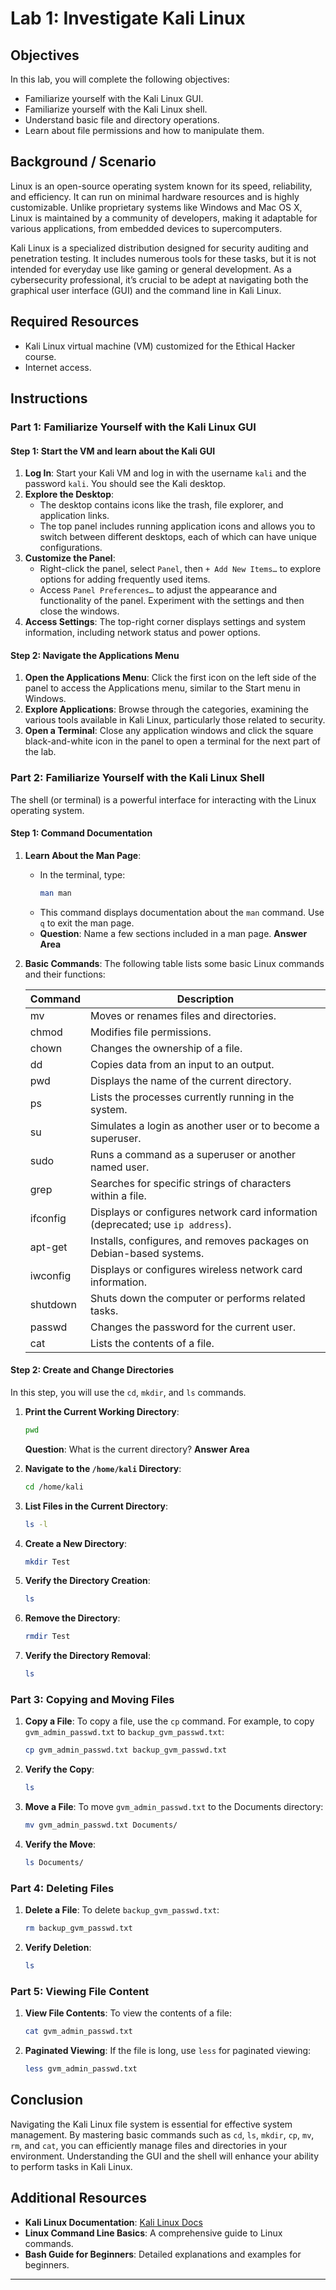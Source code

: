 

# Lab 1: Investigate Kali Linux

## Objectives
In this lab, you will complete the following objectives:
- Familiarize yourself with the Kali Linux GUI.
- Familiarize yourself with the Kali Linux shell.
- Understand basic file and directory operations.
- Learn about file permissions and how to manipulate them.

## Background / Scenario
Linux is an open-source operating system known for its speed, reliability, and efficiency. It can run on minimal hardware resources and is highly customizable. Unlike proprietary systems like Windows and Mac OS X, Linux is maintained by a community of developers, making it adaptable for various applications, from embedded devices to supercomputers.

Kali Linux is a specialized distribution designed for security auditing and penetration testing. It includes numerous tools for these tasks, but it is not intended for everyday use like gaming or general development. As a cybersecurity professional, it’s crucial to be adept at navigating both the graphical user interface (GUI) and the command line in Kali Linux.

## Required Resources
- Kali Linux virtual machine (VM) customized for the Ethical Hacker course.
- Internet access.

## Instructions

### Part 1: Familiarize Yourself with the Kali Linux GUI

#### Step 1: Start the VM and learn about the Kali GUI
1. **Log In**: Start your Kali VM and log in with the username `kali` and the password `kali`. You should see the Kali desktop.
2. **Explore the Desktop**:
   - The desktop contains icons like the trash, file explorer, and application links.
   - The top panel includes running application icons and allows you to switch between different desktops, each of which can have unique configurations.
3. **Customize the Panel**:
   - Right-click the panel, select `Panel`, then `+ Add New Items…` to explore options for adding frequently used items.
   - Access `Panel Preferences…` to adjust the appearance and functionality of the panel. Experiment with the settings and then close the windows.
4. **Access Settings**: The top-right corner displays settings and system information, including network status and power options.

#### Step 2: Navigate the Applications Menu
1. **Open the Applications Menu**: Click the first icon on the left side of the panel to access the Applications menu, similar to the Start menu in Windows.
2. **Explore Applications**: Browse through the categories, examining the various tools available in Kali Linux, particularly those related to security.
3. **Open a Terminal**: Close any application windows and click the square black-and-white icon in the panel to open a terminal for the next part of the lab.

### Part 2: Familiarize Yourself with the Kali Linux Shell
The shell (or terminal) is a powerful interface for interacting with the Linux operating system.

#### Step 1: Command Documentation
1. **Learn About the Man Page**:
   - In the terminal, type:
     ```bash
     man man
     ```
   - This command displays documentation about the `man` command. Use `q` to exit the man page.
   - **Question**: Name a few sections included in a man page.
   **Answer Area**
   <!----><!---->

2. **Basic Commands**:
   The following table lists some basic Linux commands and their functions:

   | Command   | Description                                                           |
   |-----------|-----------------------------------------------------------------------|
   | mv        | Moves or renames files and directories.                               |
   | chmod     | Modifies file permissions.                                            |
   | chown     | Changes the ownership of a file.                                      |
   | dd        | Copies data from an input to an output.                              |
   | pwd       | Displays the name of the current directory.                          |
   | ps        | Lists the processes currently running in the system.                |
   | su        | Simulates a login as another user or to become a superuser.         |
   | sudo      | Runs a command as a superuser or another named user.                |
   | grep      | Searches for specific strings of characters within a file.           |
   | ifconfig  | Displays or configures network card information (deprecated; use `ip address`). |
   | apt-get   | Installs, configures, and removes packages on Debian-based systems.  |
   | iwconfig  | Displays or configures wireless network card information.            |
   | shutdown  | Shuts down the computer or performs related tasks.                   |
   | passwd    | Changes the password for the current user.                           |
   | cat       | Lists the contents of a file.                                        |

#### Step 2: Create and Change Directories
In this step, you will use the `cd`, `mkdir`, and `ls` commands.

1. **Print the Current Working Directory**:
   ```bash
   pwd
   ```

   **Question**: What is the current directory?
   **Answer Area**
   <!----><!---->

2. **Navigate to the `/home/kali` Directory**:
   ```bash
   cd /home/kali
   ```

3. **List Files in the Current Directory**:
   ```bash
   ls -l
   ```

4. **Create a New Directory**:
   ```bash
   mkdir Test
   ```

5. **Verify the Directory Creation**:
   ```bash
   ls
   ```

6. **Remove the Directory**:
   ```bash
   rmdir Test
   ```

7. **Verify the Directory Removal**:
   ```bash
   ls
   ```

### Part 3: Copying and Moving Files
1. **Copy a File**:
   To copy a file, use the `cp` command. For example, to copy `gvm_admin_passwd.txt` to `backup_gvm_passwd.txt`:
   ```bash
   cp gvm_admin_passwd.txt backup_gvm_passwd.txt
   ```

2. **Verify the Copy**:
   ```bash
   ls
   ```

3. **Move a File**:
   To move `gvm_admin_passwd.txt` to the Documents directory:
   ```bash
   mv gvm_admin_passwd.txt Documents/
   ```

4. **Verify the Move**:
   ```bash
   ls Documents/
   ```

### Part 4: Deleting Files
1. **Delete a File**:
   To delete `backup_gvm_passwd.txt`:
   ```bash
   rm backup_gvm_passwd.txt
   ```

2. **Verify Deletion**:
   ```bash
   ls
   ```

### Part 5: Viewing File Content
1. **View File Contents**:
   To view the contents of a file:
   ```bash
   cat gvm_admin_passwd.txt
   ```

2. **Paginated Viewing**:
   If the file is long, use `less` for paginated viewing:
   ```bash
   less gvm_admin_passwd.txt
   ```

## Conclusion
Navigating the Kali Linux file system is essential for effective system management. By mastering basic commands such as `cd`, `ls`, `mkdir`, `cp`, `mv`, `rm`, and `cat`, you can efficiently manage files and directories in your environment. Understanding the GUI and the shell will enhance your ability to perform tasks in Kali Linux.

## Additional Resources
- **Kali Linux Documentation**: [Kali Linux Docs](https://www.kali.org/docs/)
- **Linux Command Line Basics**: A comprehensive guide to Linux commands.
- **Bash Guide for Beginners**: Detailed explanations and examples for beginners.

---

